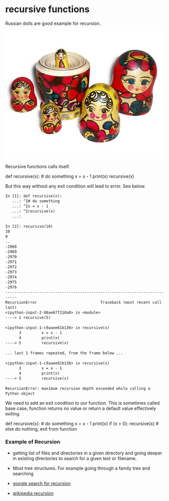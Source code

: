 # recursive functions



Russian dolls are good example for recursion.

![wikipedia-Russian-Matroshka](images/wikipedia-Russian-Matroshka.jpg)



Recursive functions calls itself.


def recursive(x):
	# do something
	x = x - 1
	print(x)
	recursive(x)


But this way without any exit condition will lead to error.
See below.


	In [1]: def recursive(x):
	   ...: ^I# do something
	   ...: ^Ix = x - 1
	   ...: ^Irecursive(x)
	   ...:

	In [2]: recursive(10)
	10
	9
	..
	-2968
	-2969
	-2970
	-2971
	-2972
	-2973
	-2974
	-2975
	-2976
	---------------------------------------------------------------------------
	RecursionError                            Traceback (most recent call last)
	<ipython-input-2-88ae67f210a8> in <module>
	----> 1 recursive(5)

	<ipython-input-1-c9aaee61b136> in recursive(x)
	      3         x = x - 1
	      4         print(x)
	----> 5         recursive(x)

	... last 1 frames repeated, from the frame below ...

	<ipython-input-1-c9aaee61b136> in recursive(x)
	      3         x = x - 1
	      4         print(x)
	----> 5         recursive(x)

	RecursionError: maximum recursion depth exceeded while calling a Python object



We need to add an exit condition to our function.
This is sometimes called base case, function returns no value or return a default value effectively exiting.

def recursive(x):
	# do something
	x = x - 1
	print(x)
	if (x > 0):
		recursive(x)
	# else do nothing, exit from function




### Example of Recursion

- getting list of files and directories in a given directory and going deeper in existing directories to search for a given text or filename.

- Most tree structures. For example going through a family tree and searching


- [google search for recursion](https://www.google.com/search?q=recursion)

- [wikipedia recursion](https://en.wikipedia.org/wiki/Recursion)